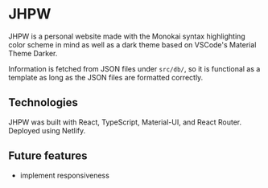 # JHPW

JHPW is a personal website made with the Monokai syntax highlighting color scheme in mind as well as a dark theme based on VSCode's Material Theme Darker.

Information is fetched from JSON files under `src/db/`, so it is functional as a template as long as the JSON files are formatted correctly.

## Technologies

JHPW was built with React, TypeScript, Material-UI, and React Router. Deployed using Netlify.

## Future features

- implement responsiveness
